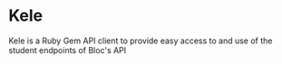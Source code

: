 # Kele

Kele is a Ruby Gem API client to provide easy access to and use of the student endpoints of Bloc's API
